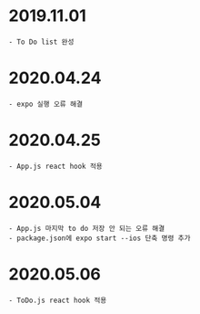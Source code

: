 # 2019.11.01

    - To Do list 완성

# 2020.04.24

    - expo 실행 오류 해결

# 2020.04.25

    - App.js react hook 적용

# 2020.05.04

    - App.js 마지막 to do 저장 안 되는 오류 해결
    - package.json에 expo start --ios 단축 명령 추가

# 2020.05.06

    - ToDo.js react hook 적용
